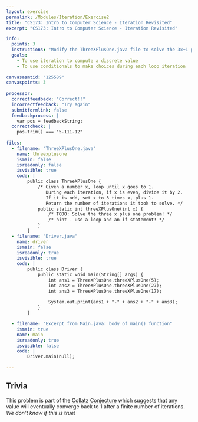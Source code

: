 ```yaml
---
layout: exercise
permalink: /Modules/Iteration/Exercise2
title: "CS173: Intro to Computer Science - Iteration Revisited"
excerpt: "CS173: Intro to Computer Science - Iteration Revisited"

info:
  points: 3
  instructions: "Modify the ThreeXPlusOne.java file to solve the 3x+1 problem using a loop and conditional."
  goals:
    - To use iteration to compute a discrete value
    - To use conditionals to make choices during each loop iteration
    
canvasasmtid: "125589"    
canvaspoints: 3
    
processor:  
  correctfeedback: "Correct!!" 
  incorrectfeedback: "Try again"
  submitformlink: false
  feedbackprocess: | 
    var pos = feedbackString;
  correctcheck: |
    pos.trim() === "5-111-12"
      
files:
  - filename: "ThreeXPlusOne.java"
    name: threexplusone
    ismain: false
    isreadonly: false
    isvisible: true
    code: | 
        public class ThreeXPlusOne {
            /* Given a number x, loop until x goes to 1.
               During each iteration, if x is even, divide it by 2.
               If it is odd, set x to 3 times x, plus 1.
               Return the number of iterations it took to solve. */
            public static int threeXPlusOne(int x) {
                /* TODO: Solve the three x plus one problem! */
                /* hint - use a loop and an if statement! */
            }
        }   
  - filename: "Driver.java"
    name: driver
    ismain: false
    isreadonly: true
    isvisible: true
    code: | 
        public class Driver {
            public static void main(String[] args) {
                int ans1 = ThreeXPlusOne.threeXPlusOne(5);
                int ans2 = ThreeXPlusOne.threeXPlusOne(27);
                int ans3 = ThreeXPlusOne.threeXPlusOne(17);
                
                System.out.print(ans1 + "-" + ans2 + "-" + ans3);
            }
        }    

  - filename: "Excerpt from Main.java: body of main() function"
    ismain: true
    name: main
    isreadonly: true
    isvisible: false
    code: |
        Driver.main(null);
        
---
```


## Trivia

This problem is part of the [Collatz Conjecture](https://en.wikipedia.org/wiki/Collatz_conjecture) which suggests that any value will eventually converge back to 1 after a finite number of iterations.  *We don't know if this is true!*
